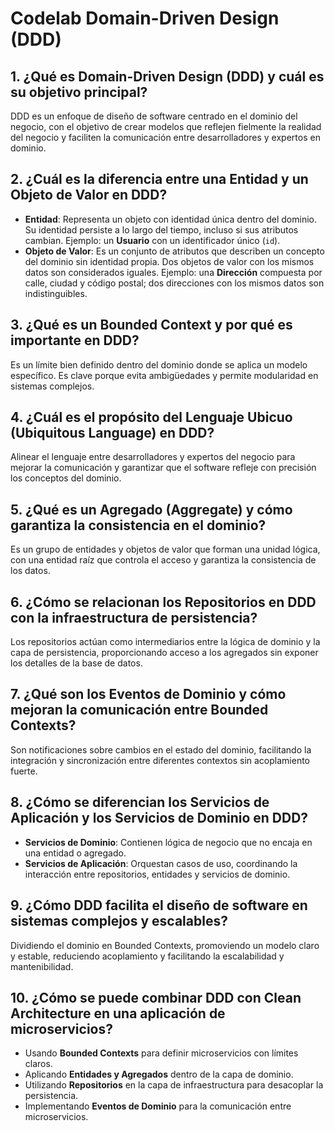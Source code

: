 # Codelab Domain-Driven Design (DDD)

## 1. ¿Qué es Domain-Driven Design (DDD) y cuál es su objetivo principal?
DDD es un enfoque de diseño de software centrado en el dominio del negocio, con el objetivo de crear modelos que reflejen fielmente la realidad del negocio y faciliten la comunicación entre desarrolladores y expertos en dominio.

## 2. ¿Cuál es la diferencia entre una Entidad y un Objeto de Valor en DDD?
- **Entidad**: Representa un objeto con identidad única dentro del dominio. Su identidad persiste a lo largo del tiempo, incluso si sus atributos cambian. Ejemplo: un **Usuario** con un identificador único (`id`).
- **Objeto de Valor**: Es un conjunto de atributos que describen un concepto del dominio sin identidad propia. Dos objetos de valor con los mismos datos son considerados iguales. Ejemplo: una **Dirección** compuesta por calle, ciudad y código postal; dos direcciones con los mismos datos son indistinguibles.

## 3. ¿Qué es un Bounded Context y por qué es importante en DDD?
Es un límite bien definido dentro del dominio donde se aplica un modelo específico. Es clave porque evita ambigüedades y permite modularidad en sistemas complejos.

## 4. ¿Cuál es el propósito del Lenguaje Ubicuo (Ubiquitous Language) en DDD?
Alinear el lenguaje entre desarrolladores y expertos del negocio para mejorar la comunicación y garantizar que el software refleje con precisión los conceptos del dominio.

## 5. ¿Qué es un Agregado (Aggregate) y cómo garantiza la consistencia en el dominio?
Es un grupo de entidades y objetos de valor que forman una unidad lógica, con una entidad raíz que controla el acceso y garantiza la consistencia de los datos.

## 6. ¿Cómo se relacionan los Repositorios en DDD con la infraestructura de persistencia?
Los repositorios actúan como intermediarios entre la lógica de dominio y la capa de persistencia, proporcionando acceso a los agregados sin exponer los detalles de la base de datos.

## 7. ¿Qué son los Eventos de Dominio y cómo mejoran la comunicación entre Bounded Contexts?
Son notificaciones sobre cambios en el estado del dominio, facilitando la integración y sincronización entre diferentes contextos sin acoplamiento fuerte.

## 8. ¿Cómo se diferencian los Servicios de Aplicación y los Servicios de Dominio en DDD?
- **Servicios de Dominio**: Contienen lógica de negocio que no encaja en una entidad o agregado.
- **Servicios de Aplicación**: Orquestan casos de uso, coordinando la interacción entre repositorios, entidades y servicios de dominio.

## 9. ¿Cómo DDD facilita el diseño de software en sistemas complejos y escalables?
Dividiendo el dominio en Bounded Contexts, promoviendo un modelo claro y estable, reduciendo acoplamiento y facilitando la escalabilidad y mantenibilidad.

## 10. ¿Cómo se puede combinar DDD con Clean Architecture en una aplicación de microservicios?
- Usando **Bounded Contexts** para definir microservicios con límites claros.
- Aplicando **Entidades y Agregados** dentro de la capa de dominio.
- Utilizando **Repositorios** en la capa de infraestructura para desacoplar la persistencia.
- Implementando **Eventos de Dominio** para la comunicación entre microservicios.
